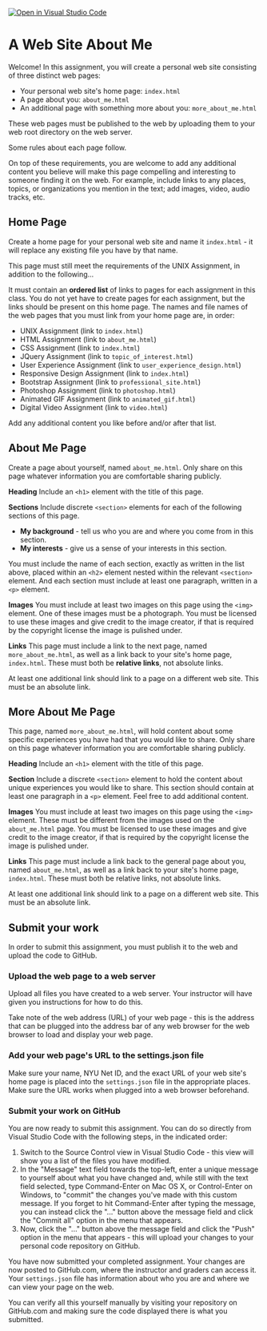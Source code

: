 [![Open in Visual Studio Code](https://classroom.github.com/assets/open-in-vscode-c66648af7eb3fe8bc4f294546bfd86ef473780cde1dea487d3c4ff354943c9ae.svg)](https://classroom.github.com/online_ide?assignment_repo_id=7906655&assignment_repo_type=AssignmentRepo)
# A Web Site About Me

Welcome! In this assignment, you will create a personal web site consisting of three distinct web pages:

- Your personal web site's home page: `index.html`
- A page about you: `about_me.html`
- An additional page with something more about you: `more_about_me.html`

These web pages must be published to the web by uploading them to your web root directory on the web server.

Some rules about each page follow.

On top of these requirements, you are welcome to add any additional content you believe will make this page compelling and interesting to someone finding it on the web. For example, include links to any places, topics, or organizations you mention in the text; add images, video, audio tracks, etc.

## Home Page

Create a home page for your personal web site and name it `index.html` - it will replace any existing file you have by that name.

This page must still meet the requirements of the UNIX Assignment, in addition to the following...

It must contain an **ordered list** of links to pages for each assignment in this class. You do not yet have to create pages for each assignment, but the links should be present on this home page. The names and file names of the web pages that you must link from your home page are, in order:

- UNIX Assignment (link to `index.html`)
- HTML Assignment (link to `about_me.html`)
- CSS Assignment (link to `index.html`)
- JQuery Assignment (link to `topic_of_interest.html`)
- User Experience Assignment (link to `user_experience_design.html`)
- Responsive Design Assignment (link to `index.html`)
- Bootstrap Assignment (link to `professional_site.html`)
- Photoshop Assignment (link to `photoshop.html`)
- Animated GIF Assignment (link to `animated_gif.html`)
- Digital Video Assignment (link to `video.html`)

Add any additional content you like before and/or after that list.

## About Me Page

Create a page about yourself, named `about_me.html`. Only share on this page whatever information you are comfortable sharing publicly.

**Heading**
Include an `<h1>` element with the title of this page.

**Sections**
Include discrete `<section>` elements for each of the following sections of this page.

- **My background** - tell us who you are and where you come from in this section.
- **My interests** - give us a sense of your interests in this section.

You must include the name of each section, exactly as written in the list above, placed within an `<h2>` element nested within the relevant `<section>` element. And each section must include at least one paragraph, written in a `<p>` element.

**Images**
You must include at least two images on this page using the `<img>` element. One of these images must be a photograph. You must be licensed to use these images and give credit to the image creator, if that is required by the copyright license the image is pulished under.

**Links**
This page must include a link to the next page, named `more_about_me.html`, as well as a link back to your site's home page, `index.html`. These must both be **relative links**, not absolute links.

At least one additional link should link to a page on a different web site. This must be an absolute link.

## More About Me Page

This page, named `more_about_me.html`, will hold content about some specific experiences you have had that you would like to share. Only share on this page whatever information you are comfortable sharing publicly.

**Heading**
Include an `<h1>` element with the title of this page.

**Section**
Include a discrete `<section>` element to hold the content about unique experiences you would like to share. This section should contain at least one paragraph in a `<p>` element. Feel free to add additional content.

**Images**
You must include at least two images on this page using the `<img>` element. These must be different from the images used on the `about_me.html` page. You must be licensed to use these images and give credit to the image creator, if that is required by the copyright license the image is pulished under.

**Links**
This page must include a link back to the general page about you, named `about_me.html`, as well as a link back to your site's home page, `index.html`. These must both be relative links, not absolute links.

At least one additional link should link to a page on a different web site. This must be an absolute link.

## Submit your work

In order to submit this assignment, you must publish it to the web and upload the code to GitHub.

### Upload the web page to a web server

Upload all files you have created to a web server. Your instructor will have given you instructions for how to do this.

Take note of the web address (URL) of your web page - this is the address that can be plugged into the address bar of any web browser for the web browser to load and display your web page.

### Add your web page's URL to the settings.json file

Make sure your name, NYU Net ID, and the exact URL of your web site's home page is placed into the `settings.json` file in the appropriate places. Make sure the URL works when plugged into a web browser beforehand.

### Submit your work on GitHub

You are now ready to submit this assignment. You can do so directly from Visual Studio Code with the following steps, in the indicated order:

1. Switch to the Source Control view in Visual Studio Code - this view will show you a list of the files you have modified.
1. In the "Message" text field towards the top-left, enter a unique message to yourself about what you have changed and, while still with the text field selected, type Command-Enter on Mac OS X, or Control-Enter on Windows, to "commit" the changes you've made with this custom message. If you forget to hit Command-Enter after typing the message, you can instead click the "..." button above the message field and click the "Commit all" option in the menu that appears.
1. Now, click the "..." button above the message field and click the "Push" option in the menu that appears - this will upload your changes to your personal code repository on GitHub.

You have now submitted your completed assignment. Your changes are now posted to GitHub.com, where the instructor and graders can access it. Your `settings.json` file has information about who you are and where we can view your page on the web.

You can verify all this yourself manually by visiting your repository on GitHub.com and making sure the code displayed there is what you submitted.
